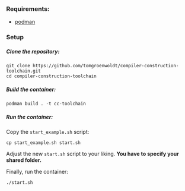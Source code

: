 ### Requirements:

- [podman](https://github.com/containers/podman/blob/main/docs/tutorials/podman_tutorial.md)

### Setup

##### Clone the repository:
```
git clone https://github.com/tomgroenwoldt/compiler-construction-toolchain.git
cd compiler-construction-toolchain
```

##### Build the container:
```
podman build . -t cc-toolchain
```

##### Run the container:

Copy the `start_example.sh` script:
```
cp start_example.sh start.sh
```

Adjust the new `start.sh` script to your liking. **You have to specify your shared folder.**

Finally, run the container:
```
./start.sh
```

